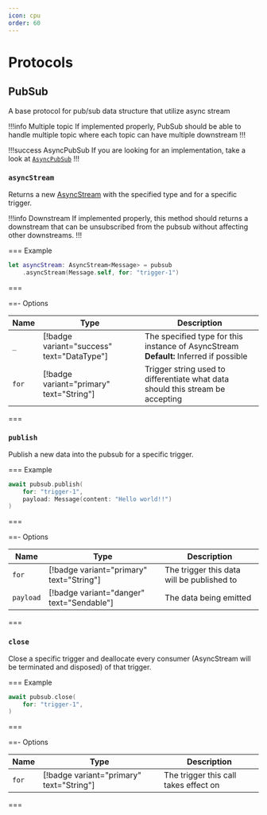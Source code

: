 ```yaml
---
icon: cpu
order: 60
---
```


# Protocols

## PubSub

A base protocol for pub/sub data structure that utilize async stream

!!!info Multiple topic
If implemented properly, PubSub should be able to handle multiple topic where each topic can have multiple downstream
!!!

!!!success AsyncPubSub
If you are looking for an implementation, take a look at [`AsyncPubSub`](/references/async-pubsub)
!!!

### `asyncStream`

Returns a new [AsyncStream](https://developer.apple.com/documentation/swift/asyncstream) with the specified type and for a specific trigger.

!!!info Downstream
If implemented properly, this method should returns a downstream that can be unsubscribed from the pubsub without affecting other downstreams.
!!!

=== Example

```swift
let asyncStream: AsyncStream<Message> = pubsub
    .asyncStream(Message.self, for: "trigger-1")
```

===

==- Options

| Name  | Type                                       | Description                                                                                 |
| ----- | ------------------------------------------ | ------------------------------------------------------------------------------------------- |
| `_`   | [!badge variant="success" text="DataType"] | The specified type for this instance of AsyncStream <br/> **Default:** Inferred if possible |
| `for` | [!badge variant="primary" text="String"]   | Trigger string used to differentiate what data should this stream be accepting              |

===

### `publish`

Publish a new data into the pubsub for a specific trigger.

=== Example

```swift
await pubsub.publish(
    for: "trigger-1",
    payload: Message(content: "Hello world!!")
)
```

===

==- Options

| Name      | Type                                      | Description                                |
| --------- | ----------------------------------------- | ------------------------------------------ |
| `for`     | [!badge variant="primary" text="String"]  | The trigger this data will be published to |
| `payload` | [!badge variant="danger" text="Sendable"] | The data being emitted                     |

===

### `close`

Close a specific trigger and deallocate every consumer (AsyncStream will be terminated and disposed) of that trigger.

=== Example

```swift
await pubsub.close(
    for: "trigger-1",
)
```

===

==- Options

| Name  | Type                                     | Description                           |
| ----- | ---------------------------------------- | ------------------------------------- |
| `for` | [!badge variant="primary" text="String"] | The trigger this call takes effect on |

===
